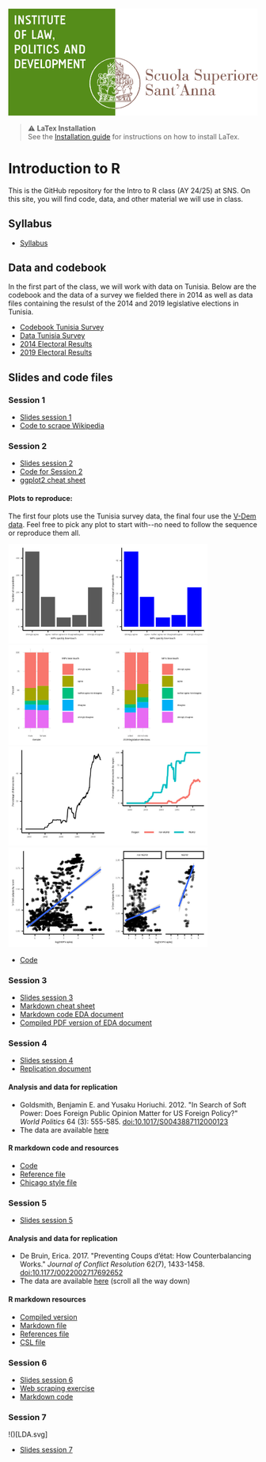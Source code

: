 ![](dirpolis_logo_eng.png)


> ⚠️ **LaTex Installation**  
> See the [Installation guide](LaTex.md) for instructions on how to install LaTex.


# Introduction to R
This is the GitHub repository for the Intro to R class (AY 24/25) at SNS. On this site, you will find code, data, and other material we will use in class.
## Syllabus
- [Syllabus](Intro_to_R_Syllabus.pdf)
## Data and codebook
In the first part of the class, we will work with data on Tunisia. Below are the codebook and the data of a survey we fielded there in 2014 as well as data files containing the resulst of the 2014 and 2019 legislative elections in Tunisia. 
- [Codebook Tunisia Survey](Codebook-TUN-Survey.pdf)
- [Data Tunisia Survey](tunisia_survey.csv)
- [2014 Electoral Results](res2014.csv)
- [2019 Electoral Results](res2019.csv)
## Slides and code files
### Session 1
- [Slides session 1](Session-1.pdf)
- [Code to scrape Wikipedia](Scrape-Wikipedia.R)
### Session 2
- [Slides session 2](Session-2.pdf)
- [Code for Session 2](Session-2-code.R)
- [ggplot2 cheat sheet](https://github.com/rstudio/cheatsheets/blob/main/data-visualization.pdf)
#### Plots to reproduce:

The first four plots use the Tunisia survey data, the final four use the [V-Dem data](https://github.com/vdeminstitute/vdemdata). Feel free to pick any plot to start with--no need to follow the sequence or reproduce them all. 

<img src="MPs_lose_touch.jpg" style="width:40%;"/><img src="MPs_lose_touch_perc.jpg" style="width:40%;"/>
<img src="MPs_lose_touch_gender.jpg" style="width:40%;"/><img src="MPs_lose_touch_voted.jpg" style="width:40%;"/>
<img src="Perc_dem.jpg" style="width:40%;"/><img src="Perc_dem_reg.jpg" style="width:40%;"/>
<img src="Dem_dev.jpg" style="width:40%;"/><img src="Dem_dev_reg.jpg" style="width:40%;"/>

- [Code](plot_code.R)
  
### Session 3
- [Slides session 3](Session-3.pdf)
- [Markdown cheat sheet](https://github.com/rstudio/cheatsheets/raw/main/rmarkdown-2.0.pdf)
- [Markdown code EDA document](EDA.Rmd)
- [Compiled PDF version of EDA document](EDA.pdf)

### Session 4
- [Slides session 4](Session-4.pdf)
- [Replication document](Replication1.pdf)

#### Analysis and data for replication
-  Goldsmith, Benjamin E. and Yusaku Horiuchi. 2012. "In Search of Soft Power: Does Foreign Public Opinion Matter for US Foreign Policy?" *World Politics* 64 (3): 555-585. [doi:10.1017/S0043887112000123](https://www.cambridge.org/core/journals/world-politics/article/in-search-of-soft-power-does-foreign-public-opinion-matter-for-us-foreign-policy/0C9DB5A0FB1EF43767932DE4E2C4DCEF)
-  The data are available [here](https://github.com/joshuaalley/cross-sectional-ols)

#### R markdown code and resources
- [Code](Replication1.Rmd)
- [Reference file](references.bib)
- [Chicago style file](chicago-author-date.csl)


### Session 5
- [Slides session 5](Session-5.pdf)

#### Analysis and data for replication
- De Bruin, Erica. 2017. "Preventing Coups d’état: How Counterbalancing Works." *Journal of Conflict Resolution* 62(7), 1433-1458. [doi:10.1177/0022002717692652](https://doi.org/10.1177/0022002717692652)
- The data are available [here](https://doi.org/10.1177/0022002717692652) (scroll all the way down)

#### R markdown resources
- [Compiled version](Replication2.pdf)
- [Markdown file](Replication.Rmd)
- [References file](references.bib)
- [CSL file](chicago-author-date.csl)

  
### Session 6
- [Slides session 6](Session-6.pdf)
- [Web scraping exercise](Scraping.pdf)
- [Markdown code](Scraping.Rmd)

### Session 7
!()[LDA.svg]
- [Slides session 7](Session-7.pdf)

